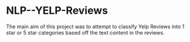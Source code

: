 # NLP--YELP-Reviews
The main aim of this project was to attempt to classify Yelp Reviews into 1 star or 5 star categories based off the text content in the reviews.
